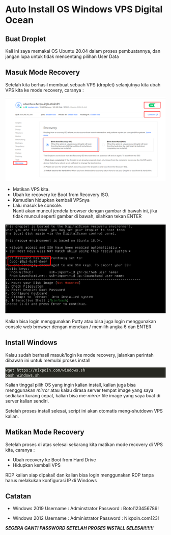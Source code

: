 # Auto Install OS Windows VPS Digital Ocean

<h2 id=buat-droplet>Buat Droplet</h2>
<p>Kali ini saya memakai OS Ubuntu 20.04 dalam proses pembuatannya, dan jangan lupa untuk tidak mencentang pilihan User Data</p>
<h2 id=masuk-mode-recovery>Masuk Mode Recovery</h2>
<p>Setelah kita berhasil membuat sebuah VPS (droplet) selanjutnya kita ubah VPS kita ke mode recovery, caranya :</p>

![alt text](https://raw.githubusercontent.com/paratonsp/digital-ocean-windows/main/img/digitaloceanrecovery.png)

<ul>
<li>Matikan VPS kita.</li>
<li>Ubah ke recovery ke Boot from Recovery ISO.</li>
<li>Kemudian hidupkan kembali VPSnya</li>
<li>Lalu masuk ke console.<br>
Nanti akan muncul jendela browser dengan gambar di bawah ini, jika tidak muncul seperti gambar di bawah, silahkan tekan ENTER</li>
</ul>

![alt text](https://raw.githubusercontent.com/paratonsp/digital-ocean-windows/main/img/digitaloceanrecovery2.png)

<p>Kalian bisa login menggunakan Putty atau bisa juga login menggunakan console web browser dengan menekan / memilih angka 6 dan ENTER</p>
<h2 id=install-windows>Install Windows</h2>
<p>Kalau sudah berhasil masuk/login ke mode recovery, jalankan perintah dibawah ini untuk memulai proses install</p>
<div class=highlight><pre tabindex=0 style=color:#f8f8f2;background-color:#272822;-moz-tab-size:4;-o-tab-size:4;tab-size:4><code class=language-bash data-lang=bash>wget https://nixpoin.com/windows.sh
bash windows.sh
</code></pre></div><p>Kalian tinggal pilih OS yang ingin kalian install, kalian juga bisa menggunakan <em>mirror</em> atau kalau dirasa server tempat image yang saya sediakan kurang cepat, kalian bisa me-<em>mirror</em> file image yang saya buat di server kalian sendiri.</p>
<p>Setelah proses install selesai, script ini akan otomatis meng-shutdown VPS kalian.</p>
<h2 id=matikan-mode-recovery>Matikan Mode Recovery</h2>
<p>Setelah proses di atas selesai sekarang kita matikan mode recovery di VPS kita, caranya :</p>
<ul>
<li>Ubah recovery ke Boot from Hard Drive</li>
<li>Hidupkan kembali VPS</li>
</ul>
<p>RDP kalian siap dipakai! dan kalian bisa login menggunakan RDP tanpa harus melakukan konfigurasi IP di Windows</p>
<h2 id=catatan>Catatan</h2>
<ul>
<li>
<p>Windows 2019
Username : Adminstrator
Password : Botol123456789!</p>
</li>
<li>
<p>Windows 2012
Username : Administrator
Password : Nixpoin.com123!</p>
</li>
</ul>
<p><em><strong>SEGERA GANTI PASSWORD SETELAH PROSES INSTALL SELESAI!!!!!!</strong></em></p>
